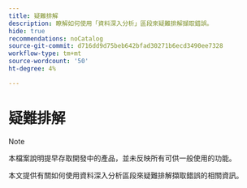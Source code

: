```yaml
---
title: 疑難排解
description: 瞭解如何使用「資料深入分析」區段來疑難排解擷取錯誤。
hide: true
recommendations: noCatalog
source-git-commit: d716dd9d75beb642bfad30271b6ecd3490ee7328
workflow-type: tm+mt
source-wordcount: '50'
ht-degree: 4%

---
```


# 疑難排解

>[!NOTE]
>
>本檔案說明提早存取開發中的產品，並未反映所有可供一般使用的功能。

本文提供有關如何使用資料深入分析區段來疑難排解擷取錯誤的相關資訊。
